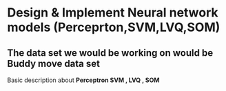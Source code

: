 # Design & Implement Neural network models (Perceprton,SVM,LVQ,SOM)
## The data set we would be working on would be Buddy move data set

Basic description about **Perceptron SVM , LVQ , SOM**


